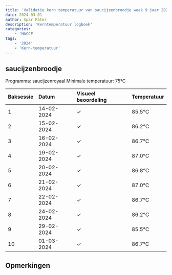 ```yaml
---
title: 'Validatie kern temperatuur van saucijzenbroodje week 9 jaar 2024'
date: 2024-03-01
author: Spar Pater
description: 'Kerntemperatuur logboek'
categories:
    - 'HACCP'
tags:
    - '2024'
    - 'Kern-temperatuur'
---
```


## saucijzenbroodje

Programma: saucijzenroyaal
Minimale temperatuur: 75°C

| Baksessie | Datum | Visueel beoordeling | Temperatuur |
|:---|:---|:---|:---|
| 1 | 14-02-2024 | &check; | 85.5°C |
| 2 | 15-02-2024 | &check; | 86.2°C |
| 3 | 16-02-2024 | &check; | 86.7°C |
| 4 | 19-02-2024 | &check; | 87.0°C |
| 5 | 20-02-2024 | &check; | 86.8°C |
| 6 | 21-02-2024 | &check; | 87.0°C |
| 7 | 22-02-2024 | &check; | 86.7°C |
| 8 | 24-02-2024 | &check; | 86.2°C |
| 9 | 29-02-2024 | &check; | 85.5°C |
| 10 | 01-03-2024 | &check; | 86.7°C |

## Opmerkingen


